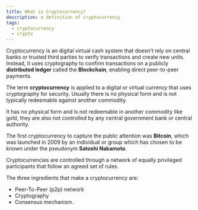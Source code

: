 ```yaml
---
title: What is Cryptocurrency?
description: a definition of cryptocurrency
tags:
  - cryptocurrency
  - crypto
---
```


Cryptocurrency is an digital virtual cash system that doesn't rely on central banks or trusted third parties to verify transactions and create new units. Instead, it uses cryptography to confirm transactions on a publicly **distributed ledger** called the **Blockchain**, enabling direct peer-to-peer payments.

The term **cryptocurrency** is applied to a digital or virtual currency that uses cryptography for security.  Usually there is no physical form and is not typically redeemable against another commodity. 

It has no physical form and is not redeemable in another commodity like gold, they are also not controlled by any central government bank or central authority. 

The first cryptocurrency to capture the public attention was **Bitcoin**, which was launched in 2009 by an individual or group which has chosen to be known under the pseudonym **Satoshi Nakamoto**.

Cryptocurrencies are controlled through a network of equally privileged participants that follow an agreed set of rules. 

The three ingredients that make a cryptocurrency are: 

* Peer-To-Peer (p2p) network
* Cryptography
* Consensus mechanism.


